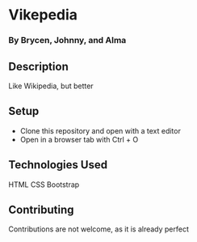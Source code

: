 # Vikepedia

### By Brycen, Johnny, and Alma

## Description
Like Wikipedia, but better

## Setup
* Clone this repository and open with a text editor
* Open in a browser tab with Ctrl + O

## Technologies Used
HTML
CSS
Bootstrap

## Contributing
Contributions are not welcome, as it is already perfect

